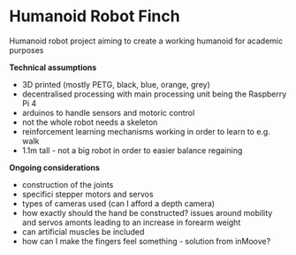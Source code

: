 # Humanoid Robot Finch
Humanoid robot project aiming to create a working humanoid for academic purposes

<b>Technical assumptions</b>
- 3D printed (mostly PETG, black, blue, orange, grey)
- decentralised processing with main processing unit being the Raspberry Pi 4
- arduinos to handle sensors and motoric control
- not the whole robot needs a skeleton 
- reinforcement learning mechanisms working in order to learn to e.g. walk
- 1.1m tall - not a big robot in order to easier balance regaining 

<b>Ongoing considerations</b>
- construction of the joints
- specifici stepper motors and servos
- types of cameras used (can I afford a depth camera)
- how exactly should the hand be constructed? issues around mobility and servos amonts leading to an increase in forearm weight
- can artificial muscles be included 
- how can I make the fingers feel something - solution from inMoove?

